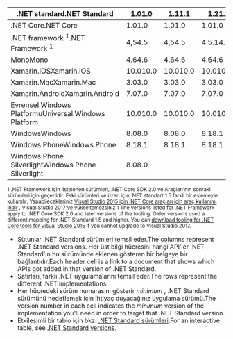 | <span data-ttu-id="514b9-101">.NET standard</span><span class="sxs-lookup"><span data-stu-id="514b9-101">.NET Standard</span></span>              | <span data-ttu-id="514b9-102">[1.0]</span><span class="sxs-lookup"><span data-stu-id="514b9-102">[1.0]</span></span> | <span data-ttu-id="514b9-103">[1.1]</span><span class="sxs-lookup"><span data-stu-id="514b9-103">[1.1]</span></span>  | <span data-ttu-id="514b9-104">[1.2]</span><span class="sxs-lookup"><span data-stu-id="514b9-104">[1.2]</span></span> | <span data-ttu-id="514b9-105">[1.3]</span><span class="sxs-lookup"><span data-stu-id="514b9-105">[1.3]</span></span> | <span data-ttu-id="514b9-106">[1.4]</span><span class="sxs-lookup"><span data-stu-id="514b9-106">[1.4]</span></span> | <span data-ttu-id="514b9-107">[1.5]</span><span class="sxs-lookup"><span data-stu-id="514b9-107">[1.5]</span></span>      | <span data-ttu-id="514b9-108">[1.6]</span><span class="sxs-lookup"><span data-stu-id="514b9-108">[1.6]</span></span>      | <span data-ttu-id="514b9-109">[2.0]</span><span class="sxs-lookup"><span data-stu-id="514b9-109">[2.0]</span></span>      |
|----------------------------|-------|--------|-------|-------|-------|------------|------------|------------|
| <span data-ttu-id="514b9-110">.NET Core</span><span class="sxs-lookup"><span data-stu-id="514b9-110">.NET Core</span></span>                  | <span data-ttu-id="514b9-111">1.0</span><span class="sxs-lookup"><span data-stu-id="514b9-111">1.0</span></span>   | <span data-ttu-id="514b9-112">1.0</span><span class="sxs-lookup"><span data-stu-id="514b9-112">1.0</span></span>    | <span data-ttu-id="514b9-113">1.0</span><span class="sxs-lookup"><span data-stu-id="514b9-113">1.0</span></span>   | <span data-ttu-id="514b9-114">1.0</span><span class="sxs-lookup"><span data-stu-id="514b9-114">1.0</span></span>   | <span data-ttu-id="514b9-115">1.0</span><span class="sxs-lookup"><span data-stu-id="514b9-115">1.0</span></span>   | <span data-ttu-id="514b9-116">1.0</span><span class="sxs-lookup"><span data-stu-id="514b9-116">1.0</span></span>        | <span data-ttu-id="514b9-117">1.0</span><span class="sxs-lookup"><span data-stu-id="514b9-117">1.0</span></span>        | <span data-ttu-id="514b9-118">2,0</span><span class="sxs-lookup"><span data-stu-id="514b9-118">2.0</span></span>        |
| <span data-ttu-id="514b9-119">.NET framework <sup>1</sup></span><span class="sxs-lookup"><span data-stu-id="514b9-119">.NET Framework <sup>1</sup></span></span>| <span data-ttu-id="514b9-120">4,5</span><span class="sxs-lookup"><span data-stu-id="514b9-120">4.5</span></span>   | <span data-ttu-id="514b9-121">4,5</span><span class="sxs-lookup"><span data-stu-id="514b9-121">4.5</span></span>    | <span data-ttu-id="514b9-122">4.5.1</span><span class="sxs-lookup"><span data-stu-id="514b9-122">4.5.1</span></span> | <span data-ttu-id="514b9-123">4.6</span><span class="sxs-lookup"><span data-stu-id="514b9-123">4.6</span></span>   | <span data-ttu-id="514b9-124">4.6.1</span><span class="sxs-lookup"><span data-stu-id="514b9-124">4.6.1</span></span> | <span data-ttu-id="514b9-125">4.6.1</span><span class="sxs-lookup"><span data-stu-id="514b9-125">4.6.1</span></span>      | <span data-ttu-id="514b9-126">4.6.1</span><span class="sxs-lookup"><span data-stu-id="514b9-126">4.6.1</span></span>      | <span data-ttu-id="514b9-127">4.6.1</span><span class="sxs-lookup"><span data-stu-id="514b9-127">4.6.1</span></span>      |
| <span data-ttu-id="514b9-128">Mono</span><span class="sxs-lookup"><span data-stu-id="514b9-128">Mono</span></span>                       | <span data-ttu-id="514b9-129">4.6</span><span class="sxs-lookup"><span data-stu-id="514b9-129">4.6</span></span>   | <span data-ttu-id="514b9-130">4.6</span><span class="sxs-lookup"><span data-stu-id="514b9-130">4.6</span></span>    | <span data-ttu-id="514b9-131">4.6</span><span class="sxs-lookup"><span data-stu-id="514b9-131">4.6</span></span>   | <span data-ttu-id="514b9-132">4.6</span><span class="sxs-lookup"><span data-stu-id="514b9-132">4.6</span></span>   | <span data-ttu-id="514b9-133">4.6</span><span class="sxs-lookup"><span data-stu-id="514b9-133">4.6</span></span>   | <span data-ttu-id="514b9-134">4.6</span><span class="sxs-lookup"><span data-stu-id="514b9-134">4.6</span></span>        | <span data-ttu-id="514b9-135">4.6</span><span class="sxs-lookup"><span data-stu-id="514b9-135">4.6</span></span>        | <span data-ttu-id="514b9-136">5,4</span><span class="sxs-lookup"><span data-stu-id="514b9-136">5.4</span></span>        |
| <span data-ttu-id="514b9-137">Xamarin.iOS</span><span class="sxs-lookup"><span data-stu-id="514b9-137">Xamarin.iOS</span></span>                | <span data-ttu-id="514b9-138">10.0</span><span class="sxs-lookup"><span data-stu-id="514b9-138">10.0</span></span>  | <span data-ttu-id="514b9-139">10.0</span><span class="sxs-lookup"><span data-stu-id="514b9-139">10.0</span></span>   | <span data-ttu-id="514b9-140">10.0</span><span class="sxs-lookup"><span data-stu-id="514b9-140">10.0</span></span>  | <span data-ttu-id="514b9-141">10.0</span><span class="sxs-lookup"><span data-stu-id="514b9-141">10.0</span></span>  | <span data-ttu-id="514b9-142">10.0</span><span class="sxs-lookup"><span data-stu-id="514b9-142">10.0</span></span>  | <span data-ttu-id="514b9-143">10.0</span><span class="sxs-lookup"><span data-stu-id="514b9-143">10.0</span></span>       | <span data-ttu-id="514b9-144">10.0</span><span class="sxs-lookup"><span data-stu-id="514b9-144">10.0</span></span>       | <span data-ttu-id="514b9-145">10.14</span><span class="sxs-lookup"><span data-stu-id="514b9-145">10.14</span></span>      |
| <span data-ttu-id="514b9-146">Xamarin.Mac</span><span class="sxs-lookup"><span data-stu-id="514b9-146">Xamarin.Mac</span></span>                | <span data-ttu-id="514b9-147">3.0</span><span class="sxs-lookup"><span data-stu-id="514b9-147">3.0</span></span>   | <span data-ttu-id="514b9-148">3.0</span><span class="sxs-lookup"><span data-stu-id="514b9-148">3.0</span></span>    | <span data-ttu-id="514b9-149">3.0</span><span class="sxs-lookup"><span data-stu-id="514b9-149">3.0</span></span>   | <span data-ttu-id="514b9-150">3.0</span><span class="sxs-lookup"><span data-stu-id="514b9-150">3.0</span></span>   | <span data-ttu-id="514b9-151">3.0</span><span class="sxs-lookup"><span data-stu-id="514b9-151">3.0</span></span>   | <span data-ttu-id="514b9-152">3.0</span><span class="sxs-lookup"><span data-stu-id="514b9-152">3.0</span></span>        | <span data-ttu-id="514b9-153">3.0</span><span class="sxs-lookup"><span data-stu-id="514b9-153">3.0</span></span>        | <span data-ttu-id="514b9-154">3.8</span><span class="sxs-lookup"><span data-stu-id="514b9-154">3.8</span></span>        |
| <span data-ttu-id="514b9-155">Xamarin.Android</span><span class="sxs-lookup"><span data-stu-id="514b9-155">Xamarin.Android</span></span>            | <span data-ttu-id="514b9-156">7.0</span><span class="sxs-lookup"><span data-stu-id="514b9-156">7.0</span></span>   | <span data-ttu-id="514b9-157">7.0</span><span class="sxs-lookup"><span data-stu-id="514b9-157">7.0</span></span>    | <span data-ttu-id="514b9-158">7.0</span><span class="sxs-lookup"><span data-stu-id="514b9-158">7.0</span></span>   | <span data-ttu-id="514b9-159">7.0</span><span class="sxs-lookup"><span data-stu-id="514b9-159">7.0</span></span>   | <span data-ttu-id="514b9-160">7.0</span><span class="sxs-lookup"><span data-stu-id="514b9-160">7.0</span></span>   | <span data-ttu-id="514b9-161">7.0</span><span class="sxs-lookup"><span data-stu-id="514b9-161">7.0</span></span>        | <span data-ttu-id="514b9-162">7.0</span><span class="sxs-lookup"><span data-stu-id="514b9-162">7.0</span></span>        | <span data-ttu-id="514b9-163">8.0</span><span class="sxs-lookup"><span data-stu-id="514b9-163">8.0</span></span>        |
| <span data-ttu-id="514b9-164">Evrensel Windows Platformu</span><span class="sxs-lookup"><span data-stu-id="514b9-164">Universal Windows Platform</span></span> | <span data-ttu-id="514b9-165">10.0</span><span class="sxs-lookup"><span data-stu-id="514b9-165">10.0</span></span>  | <span data-ttu-id="514b9-166">10.0</span><span class="sxs-lookup"><span data-stu-id="514b9-166">10.0</span></span>   | <span data-ttu-id="514b9-167">10.0</span><span class="sxs-lookup"><span data-stu-id="514b9-167">10.0</span></span>  | <span data-ttu-id="514b9-168">10.0</span><span class="sxs-lookup"><span data-stu-id="514b9-168">10.0</span></span>  | <span data-ttu-id="514b9-169">10.0</span><span class="sxs-lookup"><span data-stu-id="514b9-169">10.0</span></span>  | <span data-ttu-id="514b9-170">10.0.16299</span><span class="sxs-lookup"><span data-stu-id="514b9-170">10.0.16299</span></span> | <span data-ttu-id="514b9-171">10.0.16299</span><span class="sxs-lookup"><span data-stu-id="514b9-171">10.0.16299</span></span> | <span data-ttu-id="514b9-172">10.0.16299</span><span class="sxs-lookup"><span data-stu-id="514b9-172">10.0.16299</span></span> |
| <span data-ttu-id="514b9-173">Windows</span><span class="sxs-lookup"><span data-stu-id="514b9-173">Windows</span></span>                    | <span data-ttu-id="514b9-174">8.0</span><span class="sxs-lookup"><span data-stu-id="514b9-174">8.0</span></span>   | <span data-ttu-id="514b9-175">8.0</span><span class="sxs-lookup"><span data-stu-id="514b9-175">8.0</span></span>    | <span data-ttu-id="514b9-176">8.1</span><span class="sxs-lookup"><span data-stu-id="514b9-176">8.1</span></span>   |       |       |            |            |            |
| <span data-ttu-id="514b9-177">Windows Phone</span><span class="sxs-lookup"><span data-stu-id="514b9-177">Windows Phone</span></span>              | <span data-ttu-id="514b9-178">8.1</span><span class="sxs-lookup"><span data-stu-id="514b9-178">8.1</span></span>   | <span data-ttu-id="514b9-179">8.1</span><span class="sxs-lookup"><span data-stu-id="514b9-179">8.1</span></span>    | <span data-ttu-id="514b9-180">8.1</span><span class="sxs-lookup"><span data-stu-id="514b9-180">8.1</span></span>   |       |       |            |            |            |
| <span data-ttu-id="514b9-181">Windows Phone Silverlight</span><span class="sxs-lookup"><span data-stu-id="514b9-181">Windows Phone Silverlight</span></span>  | <span data-ttu-id="514b9-182">8.0</span><span class="sxs-lookup"><span data-stu-id="514b9-182">8.0</span></span>   |        |       |       |       |            |            |            |

<span data-ttu-id="514b9-183"><sup>1 .NET Framework için listelenen sürümleri, .NET Core SDK 2.0 ve Araçları'nın sonraki sürümleri için geçerlidir. Eski sürümleri ve üzeri için .NET standart 1.5 farklı bir eşlemeyle kullanılır. Yapabilecekleriniz [Visual Studio 2015 için .NET Core araçları için araç kullanımı indir](https://github.com/dotnet/core/blob/master/release-notes/download-archive.md) , Visual Studio 2017'ye yükseltemezsiniz.</sup></span><span class="sxs-lookup"><span data-stu-id="514b9-183"><sup>1 The versions listed for .NET Framework apply to .NET Core SDK 2.0 and later versions of the tooling. Older versions used a different mapping for .NET Standard 1.5 and higher. You can [download tooling for .NET Core tools for Visual Studio 2015](https://github.com/dotnet/core/blob/master/release-notes/download-archive.md) if you cannot upgrade to Visual Studio 2017.</sup></span></span>

- <span data-ttu-id="514b9-184">Sütunlar .NET Standard sürümleri temsil eder.</span><span class="sxs-lookup"><span data-stu-id="514b9-184">The columns represent .NET Standard versions.</span></span> <span data-ttu-id="514b9-185">Her üst bilgi hücresini hangi API'ler .NET Standard'ın bu sürümünde eklenen gösteren bir belgeye bir bağlantıdır.</span><span class="sxs-lookup"><span data-stu-id="514b9-185">Each header cell is a link to a document that shows which APIs got added in that version of .NET Standard.</span></span>
- <span data-ttu-id="514b9-186">Satırları, farklı .NET uygulamalarını temsil eder.</span><span class="sxs-lookup"><span data-stu-id="514b9-186">The rows represent the different .NET implementations.</span></span>
- <span data-ttu-id="514b9-187">Her hücredeki sürüm numarasını gösterir *minimum* , .NET Standard sürümünü hedeflemek için ihtiyaç duyacağınız uygulama sürümü.</span><span class="sxs-lookup"><span data-stu-id="514b9-187">The version number in each cell indicates the *minimum* version of the implementation you'll need in order to target that .NET Standard version.</span></span>
- <span data-ttu-id="514b9-188">Etkileşimli bir tablo için bkz: [.NET Standard sürümleri](http://immo.landwerth.net/netstandard-versions/#).</span><span class="sxs-lookup"><span data-stu-id="514b9-188">For an interactive table, see [.NET Standard versions](http://immo.landwerth.net/netstandard-versions/#).</span></span>

[1.0]: https://github.com/dotnet/standard/blob/master/docs/versions/netstandard1.0.md
[1.1]: https://github.com/dotnet/standard/blob/master/docs/versions/netstandard1.1.md
[1.2]: https://github.com/dotnet/standard/blob/master/docs/versions/netstandard1.2.md
[1.3]: https://github.com/dotnet/standard/blob/master/docs/versions/netstandard1.3.md
[1.4]: https://github.com/dotnet/standard/blob/master/docs/versions/netstandard1.4.md
[1.5]: https://github.com/dotnet/standard/blob/master/docs/versions/netstandard1.5.md
[1.6]: https://github.com/dotnet/standard/blob/master/docs/versions/netstandard1.6.md
[2.0]: https://github.com/dotnet/standard/blob/master/docs/versions/netstandard2.0.md
